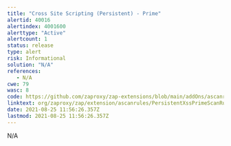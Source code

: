 ```yaml
---
title: "Cross Site Scripting (Persistent) - Prime"
alertid: 40016
alertindex: 4001600
alerttype: "Active"
alertcount: 1
status: release
type: alert
risk: Informational
solution: "N/A"
references:
   - N/A
cwe: 79
wasc: 8
code: https://github.com/zaproxy/zap-extensions/blob/main/addOns/ascanrules/src/main/java/org/zaproxy/zap/extension/ascanrules/PersistentXssPrimeScanRule.java
linktext: org/zaproxy/zap/extension/ascanrules/PersistentXssPrimeScanRule.java
date: 2021-08-25 11:56:26.357Z
lastmod: 2021-08-25 11:56:26.357Z
---
```

N/A
